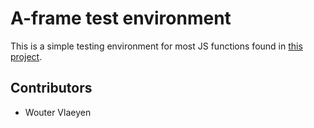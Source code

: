 # A-frame test environment

This is a simple testing environment for most JS functions found in [this project](https://github.com/gdmgent-1920-mr/aframe-store-team-eerste-zit).

## Contributors

* Wouter Vlaeyen
